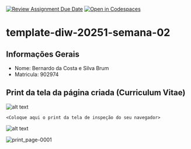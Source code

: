 [![Review Assignment Due Date](https://classroom.github.com/assets/deadline-readme-button-22041afd0340ce965d47ae6ef1cefeee28c7c493a6346c4f15d667ab976d596c.svg)](https://classroom.github.com/a/NU87qVUe)
[![Open in Codespaces](https://classroom.github.com/assets/launch-codespace-2972f46106e565e64193e422d61a12cf1da4916b45550586e14ef0a7c637dd04.svg)](https://classroom.github.com/open-in-codespaces?assignment_repo_id=20089739)
# template-diw-20251-semana-02

## Informações Gerais
- Nome: Bernardo da Costa e Silva Brum
- Matricula: 902974

## Print da tela da página criada (Curriculum Vitae)

![alt text](image-1.png)

`<Coloque aqui o print da tela de inspeção do seu navegador>`

![alt text](image-2.png)

![print_page-0001](https://github.com/user-attachments/assets/28c50587-3a68-4007-ae0a-ad5a23f6b738)
